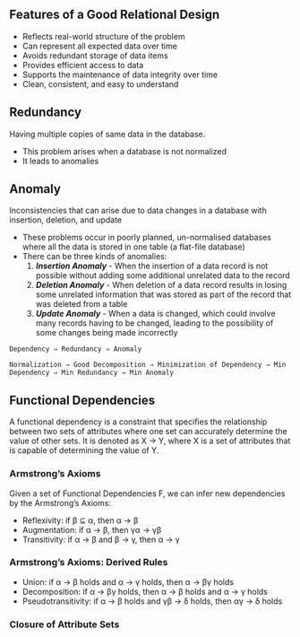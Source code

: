 ## Features of a Good Relational Design
- Reflects real-world structure of the problem 
- Can represent all expected data over time 
- Avoids redundant storage of data items 
- Provides efficient access to data 
- Supports the maintenance of data integrity over time 
- Clean, consistent, and easy to understand


## Redundancy
Having multiple copies of same data in the database.

- This problem arises when a database is not normalized
- It leads to anomalies


## Anomaly
Inconsistencies that can arise due to data changes in a database with insertion, deletion, and update
    
- These problems occur in poorly planned, un-normalised databases where all the data is stored in one table (a flat-file database)
- There can be three kinds of anomalies:
  1. **_Insertion Anomaly_** - When the insertion of a data record is not possible without adding some additional unrelated data to the record
  2. **_Deletion Anomaly_** - When deletion of a data record results in losing some unrelated information that was stored as part of the record that was deleted from a table
  3. **_Update Anomaly_** - When a data is changed, which could involve many records having to be changed, leading to the possibility of some changes being made incorrectly


`Dependency ⇒ Redundancy ⇒ Anomaly`

`Normalization ⇒ Good Decomposition ⇒ Minimization of Dependency ⇒ Min Dependency ⇒ Min Redundancy ⇒ Min Anomaly`


## Functional Dependencies 
A functional dependency is a constraint that specifies the relationship between two sets of attributes where one set can accurately determine the value of other sets. 
It is denoted as X → Y, where X is a set of attributes that is capable of determining the value of Y.

### Armstrong’s Axioms

Given a set of Functional Dependencies F, we can infer new dependencies by the Armstrong’s Axioms: 
- Reflexivity: if β ⊆ α, then α → β 
- Augmentation: if α → β, then γα → γβ
- Transitivity: if α → β and β → γ, then α → γ
    
### Armstrong’s Axioms: Derived Rules

- Union: if α → β holds and α → γ holds, then α → βγ holds 
- Decomposition: if α → βγ holds, then α → β holds and α → γ holds
- Pseudotransitivity: if α → β holds and γβ → δ holds, then αγ → δ holds

### Closure of Attribute Sets

          
